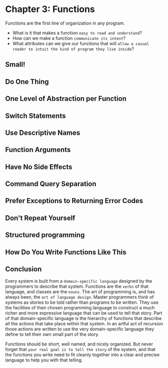 # Chapter 3: Functions

Functions are the first line of organization in any program.
- What is it that makes a function `easy to read and understand`? 
- How can we make a function `communicate its intent`? 
- What attributes can we give our functions that will `allow a casual reader to intuit the kind of program they live inside`?

## Small!

## Do One Thing

## One Level of Abstraction per Function

## Switch Statements

## Use Descriptive Names

## Function Arguments

## Have No Side Effects

## Command Query Separation

## Prefer Exceptions to Returning Error Codes

## Don't Repeat Yourself

## Structured programming

## How Do You Write Functions Like This

## Conclusion
Every system is built from a `domain-specific language` designed by the programmers to describe that system. Functions are the `verbs` of that language, and classes are the `nouns`.
The art of programming is, and has always been, the `art of language design`.
Master programmers think of systems as stories to be told rather than programs to be written. They use the facilities of their chosen programming language to construct a much richer and more expressive language that can be used to tell that story. Part of that domain-specific language is the hierarchy of functions that describe all the actions that take place within that system. In an artful act of recursion those actions are written to use the very domain-specific language they define to tell their own small part of the story.

Functions should be short, well named, and nicely organized. 
But never forget that `your real goal is to tell the story` of the system, and that the functions you write need to fit cleanly together into a clear and precise language to help you with that telling.
